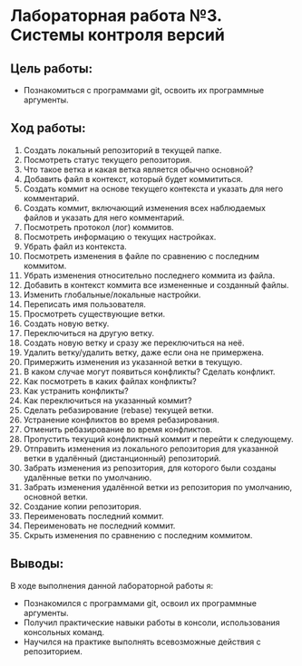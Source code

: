 # Лабораторная работа №3. Системы контроля версий

## Цель работы:
- Познакомиться с программами git, освоить их программные аргументы.

## Ход работы:
1. Создать локальный репозиторий в текущей папке.
2. Посмотреть статус текущего репозитория.
3. Что такое ветка и какая ветка является обычно основной?
4. Добавить файл в контекст, который будет коммититься.
5. Создать коммит на основе текущего контекста и указать для него комментарий.
6. Создать коммит, включающий изменения всех наблюдаемых файлов и указать для него комментарий.
7. Посмотреть протокол (лог) коммитов.
8. Посмотреть информацию о текущих настройках.
9. Убрать файл из контекста.
10. Посмотреть изменения в файле по сравнению с последним коммитом.
11. Убрать изменения относительно последнего коммита из файла.
12. Добавить в контекст коммита все измененные и созданный файлы.
13. Изменить глобальные/локальные настройки.
14. Переписать имя пользователя.
15. Просмотреть существующие ветки.
16. Создать новую ветку.
17. Переключиться на другую ветку.
18. Создать новую ветку и сразу же переключиться на неё.
19. Удалить ветку/удалить ветку, даже если она не примержена.
20. Примержить изменения из указанной ветки в текущую.
21. В каком случае могут появиться конфликты? Сделать конфликт.
22. Как посмотреть в каких файлах конфликты?
23. Как устранить конфликты?
24. Как переключиться на указанный коммит?
25. Сделать ребазирование (rebase) текущей ветки.
26. Устранение конфликтов во время ребазирования.
27. Отменить ребазирование во время конфликтов.
28. Пропустить текущий конфликтный коммит и перейти к следующему.
29. Отправить изменения из локального репозитория для указанной ветки в удалённый (дистанционный) репозиторий.
30. Забрать изменения из репозитория, для которого были созданы удалённые ветки по умолчанию.
31. Забрать изменения удалённой ветки из репозитория по умолчанию, основной ветки.
32. Создание копии репозитория.
33. Переименовать последний коммит.
34. Переименовать не последний коммит.
35. Скрыть изменения по сравнению с последним коммитом.

## Выводы:
В ходе выполнения данной лабораторной работы я:
- Познакомился с программами git, освоил их программные аргументы.
- Получил практические навыки работы в консоли, использования консольных команд.
- Научился на практике выполнять всевозможные действия с репозиторием.
